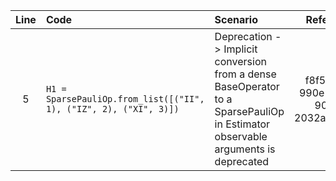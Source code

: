 | Line | Code | Scenario | Reference | Artifact | Refactoring |
| :--: | :--- | :------- | :-------: | :------- | :---------- |
| 5 | `H1 = SparsePauliOp.from_list([("II", 1), ("IZ", 2), ("XI", 3)])` | Deprecation -> Implicit conversion from a dense BaseOperator to a SparsePauliOp in Estimator observable arguments is deprecated | f8f5e7ed-990e-4a31-9035-2032af8be117 | Estimator | `H1 = SparsePauliOp.from_list([("II", 1), ("IZ", 2), ("XI", 3)])` |